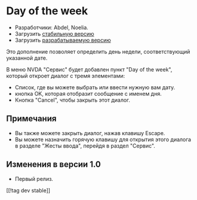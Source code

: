 # Day of the week #

*	 Разработчики: Abdel, Noelia.
*	 Загрузить [стабильную версию][1]
*	 Загрузить [разрабатываемую версию][2]

Это дополнение позволяет определить день недели, соответствующий указанной
дате.

В меню NVDA "Сервис" будет добавлен пункт "Day of the week", который откроет
диалог с тремя элементами:

*	 Список, где вы можете выбрать или ввести нужную вам дату.
*	 кнопка OK, которая отобразит сообщение с именем дня.
*	 Кнопка "Cancel", чтобы закрыть этот диалог.

## Примечания ##
*	 Вы также можете закрыть диалог, нажав клавишу Escape.
*	 Вы можете назначить горячую клавишу для открытия этого диалога в разделе
   "Жесты ввода", перейдя в раздел "Сервис".

## Изменения в версии 1.0 ##
*	 Первый релиз.

[[!tag dev stable]]

[1]: http://addons.nvda-project.org/files/get.php?file=dw

[2]: http://addons.nvda-project.org/files/get.php?file=dw-dev
